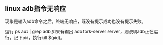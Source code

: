 ## linux adb指令无响应
现象是输入adb命令之后，终端无响应，既没有提示成功也没有提示失败。

运行 ps aux | grep adb,如果有输出 adb fork-server server，则说明adb正在运行，记下pid，执行kill $(pid)。

